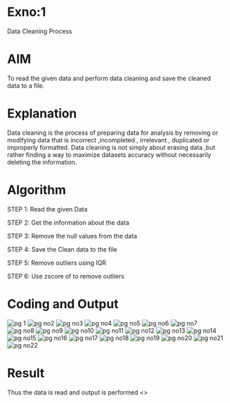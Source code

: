 # Exno:1
Data Cleaning Process

# AIM
To read the given data and perform data cleaning and save the cleaned data to a file.

# Explanation
Data cleaning is the process of preparing data for analysis by removing or modifying data that is incorrect ,incompleted , irrelevant , duplicated or improperly formatted. Data cleaning is not simply about erasing data ,but rather finding a way to maximize datasets accuracy without necessarily deleting the information.

# Algorithm
STEP 1: Read the given Data

STEP 2: Get the information about the data

STEP 3: Remove the null values from the data

STEP 4: Save the Clean data to the file

STEP 5: Remove outliers using IQR

STEP 6: Use zscore of to remove outliers

# Coding and Output
![pg 1](https://github.com/user-attachments/assets/19e6a426-74f9-4ff1-99a1-053cbe08c833)
![pg no2](https://github.com/user-attachments/assets/0a85f2d8-ad1a-47ed-8d85-7a60f1f53bdd)
![pg no3](https://github.com/user-attachments/assets/bce01a51-caa0-4224-9a11-75848e003b30)
![pg no4](https://github.com/user-attachments/assets/12023e31-47e0-4269-875d-61ce02563dc8)
![pg no5](https://github.com/user-attachments/assets/b5b1e1c5-26a3-46fa-bcfc-bebbb431487c)
![pg no6](https://github.com/user-attachments/assets/740e497d-ef26-42af-950c-e7bc6982a5f8)
![pg no7](https://github.com/user-attachments/assets/bf39ffce-637b-4d48-beeb-5745fe3a7a12)
![pg no8](https://github.com/user-attachments/assets/8943da6b-37ae-4bf1-b4dd-35cd84410938)
![pg no9](https://github.com/user-attachments/assets/223fc36d-2f9b-45a0-83db-6ddf6797d057)
![pg no10](https://github.com/user-attachments/assets/f971eceb-1899-4553-80e6-ad5cb9f24df4)
![pg no11](https://github.com/user-attachments/assets/174aee26-5501-44cb-b696-0f481c1792d2)
![pg no12](https://github.com/user-attachments/assets/f9d430d5-4072-4396-b38c-ccb77836ba0f)
![pg no13](https://github.com/user-attachments/assets/60e24d06-056b-4a74-894a-3d337ead1fd5)
![pg no14](https://github.com/user-attachments/assets/9be237b0-de40-4bf6-b85b-e7260894e491)
![pg no15](https://github.com/user-attachments/assets/fde111fb-4029-4b7e-972b-f31f6f6a6a85)
![pg no16](https://github.com/user-attachments/assets/cf83f6cb-7464-4df1-a56b-003034cc071e)
![pg no17](https://github.com/user-attachments/assets/ed1268ab-b727-4a15-b5e5-d6bbe538a97b)
![pg no18](https://github.com/user-attachments/assets/e516360b-5d68-44f3-ae84-9cf3b2ae3e78)
![pg no19](https://github.com/user-attachments/assets/415efa28-9701-4cb3-8772-b6f42d275b37)
![pg no20](https://github.com/user-attachments/assets/973771b3-d7e3-4665-91e2-0c7637348869)
![pg no21](https://github.com/user-attachments/assets/0f34a2d5-f4c7-4f8e-a326-69907441813a)
![pg no22](https://github.com/user-attachments/assets/20e19124-f235-4958-9f1a-cdb8110efd9e)




# Result
Thus the data is read and output is performed
          <<include your Result here>>
